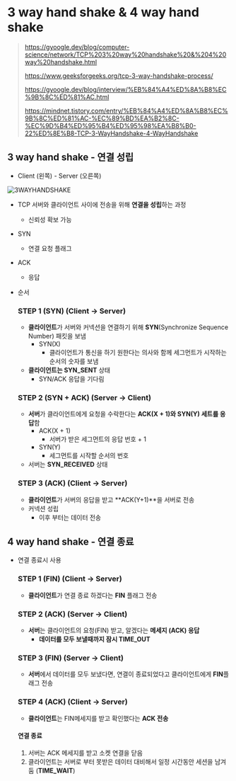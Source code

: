 # 3 way hand shake & 4 way hand shake

> https://gyoogle.dev/blog/computer-science/network/TCP%203%20way%20handshake%20&%204%20way%20handshake.html
>
> https://www.geeksforgeeks.org/tcp-3-way-handshake-process/
>
> https://gyoogle.dev/blog/interview/%EB%84%A4%ED%8A%B8%EC%9B%8C%ED%81%AC.html
>
> https://mindnet.tistory.com/entry/%EB%84%A4%ED%8A%B8%EC%9B%8C%ED%81%AC-%EC%89%BD%EA%B2%8C-%EC%9D%B4%ED%95%B4%ED%95%98%EA%B8%B0-22%ED%8E%B8-TCP-3-WayHandshake-4-WayHandshake

## 3 way hand shake - 연결 성립

- Client (왼쪽) - Server (오른쪽)

![3WAYHANDSHAKE](https://media.geeksforgeeks.org/wp-content/uploads/TCP-connection-1.png)

- TCP 서버와 클라이언트 사이에 전송을 위해 **연결을 성립**하는 과정

  - 신뢰성 확보 가능

- SYN

  - 연결 요청 플래그

- ACK

  - 응답

- 순서

  ### STEP 1 (SYN) (Client -> Server)

  - **클라이언트**가 서버와 커넥션을 연결하기 위해 **SYN**(Synchronize Sequence Number) 패킷을 보냄
    - SYN(X)
      - 클라이언트가 통신을 하기 원한다는 의사와 함께 세그먼트가 시작하는 순서의 숫자를 보냄
  - **클라이언트는 SYN_SENT** 상태
    - SYN/ACK 응답을 기다림

  ### STEP 2 (SYN + ACK) (Server -> Client)

  - **서버**가 클라이언트에게 요청을 수락한다는 **ACK(X + 1)와 SYN(Y) 세트를 응답**함
    - ACK(X + 1)
      - 서버가 받은 세그먼트의 응답 번호 + 1
    - SYN(Y)
      - 세그먼트를 시작할 순서의 번호
  - 서버는 **SYN_RECEIVED** 상태

  ### STEP 3 (ACK) (Client -> Server)

  - **클라이언트**가 서버의 응답을 받고 **ACK(Y+1)**을 서버로 전송
  - 커넥션 성립
    - 이후 부터는 데이터 전송



## 4 way hand shake - 연결 종료

- 연결 종료시 사용

  ### STEP 1 (FIN) (Client -> Server) 

  - **클라이언트**가 연결 종료 하겠다는 **FIN** 플래그 전송

  ### STEP 2 (ACK) (Server -> Client)

  - **서버**는 클라이언트의 요청(FIN) 받고, 알겠다는 **메세지 (ACK) 응답**
    - **데이터를 모두 보낼때까지 잠시 TIME_OUT**

  ### STEP 3 (FIN) (Server -> Client)

  - **서버**에서 데이터를 모두 보냈다면, 연결이 종료되었다고 클라이언트에게 **FIN**플래그 전송

  ### STEP 4 (ACK) (Client -> Server)

  - **클라이언트**는 FIN메세지를 받고 확인했다는 **ACK 전송**

  #### 연결 종료

  1. 서버는 ACK 메세지를 받고 소켓 연결을 닫음
  2. 클라이언트는 서버로 부터 못받은 데이터 대비해서 일정 시간동안 세션을 남겨둠 (**TIME_WAIT**)

  

